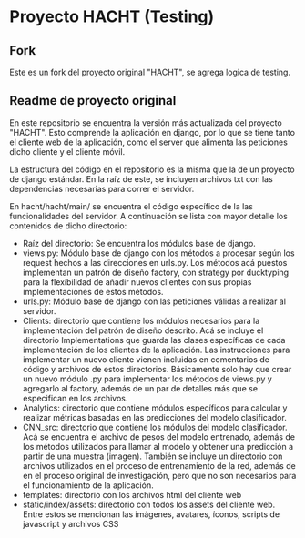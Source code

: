 # Proyecto HACHT (Testing)

## Fork
Este es un fork del proyecto original "HACHT", se agrega logica de testing.

## Readme de proyecto original
En este repositorio se encuentra la versión más actualizada del proyecto "HACHT". Esto comprende la aplicación en django, por lo que se tiene tanto el cliente web de la aplicación, como el server que alimenta las peticiones dicho cliente y el cliente móvil.

La estructura del código en el repositorio es la misma que la de un proyecto de django estándar. En la raíz de este, se incluyen archivos txt con las dependencias necesarias para correr el servidor.

En hacht/hacht/main/ se encuentra el código específico de la las funcionalidades del servidor. A continuación se lista con mayor detalle los contenidos de dicho directorio:

<ul>
  <li>Raíz del directorio: Se encuentra los módulos base de django.</li>
  <li>views.py: Módulo base de django con los métodos a procesar según los request hechos a las direcciones en urls.py. Los métodos acá puestos implementan un patrón de diseño factory, con strategy por ducktyping para la flexibilidad de añadir nuevos clientes con sus propias implementaciones de estos métodos.</li>
  <li>urls.py: Módulo base de django con las peticiones válidas a realizar al servidor.</li>
  <li>Clients: directorio que contiene los módulos necesarios para la implementación del patrón de diseño descrito. Acá se incluye el directorio Implementations que guarda las clases específicas de cada implementación de los clientes de la aplicación. Las instrucciones para implementar un nuevo cliente vienen incluidas en comentarios de código y archivos de estos directorios. Básicamente solo hay que crear un nuevo módulo .py para implementar los métodos de views.py y agregarlo al factory, además de un par de detalles más que se especifican en los archivos.</li>
  <li>Analytics: directorio que contiene módulos específicos para calcular y realizar métricas basadas en las predicciones del modelo clasificador.</li>
  <li>CNN_src: directorio que contiene los módulos del modelo clasificador. Acá se encuentra el archivo de pesos del modelo entrenado, además de los métodos utilizados para llamar al modelo y obtener una predicción a partir de una muestra (imagen). También se incluye un directorio con archivos utilizados en el proceso de entrenamiento de la red, además de en el proceso original de investigación, pero que no son necesarios para el funcionamiento de la aplicación.</li>
    <li>templates: directorio con los archivos html del cliente web</li>
    <li>static/index/assets: directorio con todos los assets del cliente web. Entre estos se mencionan las imágenes, avatares, íconos, scripts de javascript y archivos CSS</li>
</ul> 
